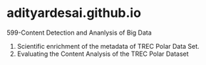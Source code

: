 # adityardesai.github.io
599-Content Detection and Ananlysis of Big Data
1. Scientific enrichment of the metadata of TREC Polar Data Set.
2. Evaluating the Content Analysis of the TREC Polar Dataset
